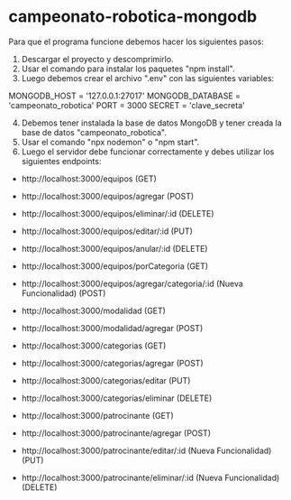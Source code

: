 # campeonato-robotica-mongodb

Para que el programa funcione debemos hacer los siguientes pasos:

1) Descargar el proyecto y descomprimirlo.
2) Usar el comando para instalar los paquetes "npm install".
3) Luego debemos crear el archivo ".env" con las siguientes variables:

MONGODB_HOST = '127.0.0.1:27017'
MONGODB_DATABASE = 'campeonato_robotica'
PORT = 3000
SECRET = 'clave_secreta'

4) Debemos tener instalada la base de datos MongoDB y tener creada la base de datos  "campeonato_robotica".
5) Usar el comando "npx nodemon" o "npm start".
6) Luego el servidor debe funcionar correctamente y debes utilizar los siguientes endpoints:

- http://localhost:3000/equipos (GET)
- http://localhost:3000/equipos/agregar (POST)
- http://localhost:3000/equipos/eliminar/:id (DELETE)
- http://localhost:3000/equipos/editar/:id (PUT)
- http://localhost:3000/equipos/anular/:id (DELETE)
- http://localhost:3000/equipos/porCategoria (GET)
- http://localhost:3000/equipos/agregar/categoria/:id (Nueva Funcionalidad) (POST)

- http://localhost:3000/modalidad (GET)
- http://localhost:3000/modalidad/agregar (POST)
 
- http://localhost:3000/categorias (GET)
- http://localhost:3000/categorias/agregar (POST)
- http://localhost:3000/categorias/editar (PUT)
- http://localhost:3000/categorias/eliminar (DELETE)

- http://localhost:3000/patrocinante (GET)
- http://localhost:3000/patrocinante/agregar (POST)
- http://localhost:3000/patrocinante/editar/:id (Nueva Funcionalidad) (PUT)
- http://localhost:3000/patrocinante/eliminar/:id (Nueva Funcionalidad) (DELETE)
